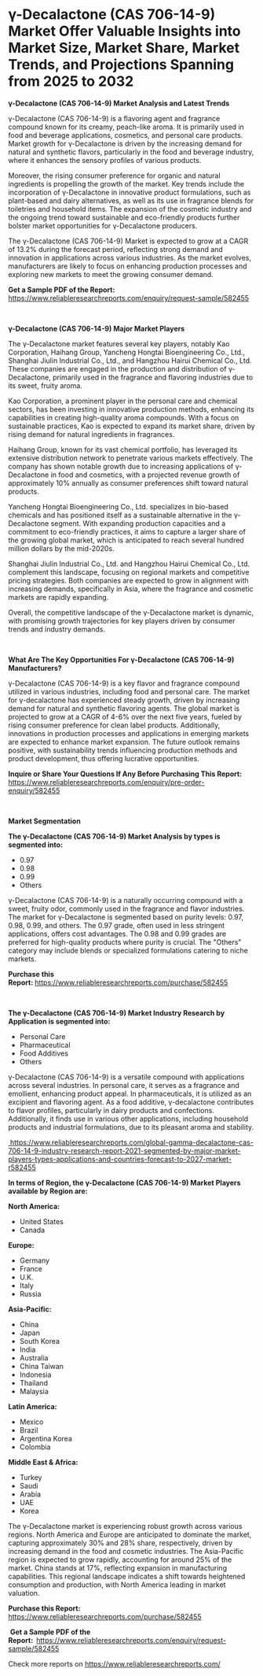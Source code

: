 <p><h1>γ-Decalactone (CAS 706-14-9) Market Offer Valuable Insights into Market Size, Market Share, Market Trends, and Projections Spanning from 2025 to 2032</h1></p><p><strong>γ-Decalactone (CAS 706-14-9) Market Analysis and Latest Trends</strong></p>
<p><p>γ-Decalactone (CAS 706-14-9) is a flavoring agent and fragrance compound known for its creamy, peach-like aroma. It is primarily used in food and beverage applications, cosmetics, and personal care products. Market growth for γ-Decalactone is driven by the increasing demand for natural and synthetic flavors, particularly in the food and beverage industry, where it enhances the sensory profiles of various products. </p><p>Moreover, the rising consumer preference for organic and natural ingredients is propelling the growth of the market. Key trends include the incorporation of γ-Decalactone in innovative product formulations, such as plant-based and dairy alternatives, as well as its use in fragrance blends for toiletries and household items. The expansion of the cosmetic industry and the ongoing trend toward sustainable and eco-friendly products further bolster market opportunities for γ-Decalactone producers. </p><p>The γ-Decalactone (CAS 706-14-9) Market is expected to grow at a CAGR of 13.2% during the forecast period, reflecting strong demand and innovation in applications across various industries. As the market evolves, manufacturers are likely to focus on enhancing production processes and exploring new markets to meet the growing consumer demand.</p></p>
<p><strong>Get a Sample PDF of the Report:&nbsp;</strong> <a href="https://www.reliableresearchreports.com/enquiry/request-sample/582455?utm_campaign=3028&utm_medium=2&utm_source=Github&utm_content=ia&utm_term=23032025&utm_id=g-decalactone-cas-706-14-9">https://www.reliableresearchreports.com/enquiry/request-sample/582455</a></p>
<p>&nbsp;</p>
<p><strong>γ-Decalactone (CAS 706-14-9) Major Market Players</strong></p>
<p><p>The γ-Decalactone market features several key players, notably Kao Corporation, Haihang Group, Yancheng Hongtai Bioengineering Co., Ltd., Shanghai Jiulin Industrial Co., Ltd., and Hangzhou Hairui Chemical Co., Ltd. These companies are engaged in the production and distribution of γ-Decalactone, primarily used in the fragrance and flavoring industries due to its sweet, fruity aroma.</p><p>Kao Corporation, a prominent player in the personal care and chemical sectors, has been investing in innovative production methods, enhancing its capabilities in creating high-quality aroma compounds. With a focus on sustainable practices, Kao is expected to expand its market share, driven by rising demand for natural ingredients in fragrances.</p><p>Haihang Group, known for its vast chemical portfolio, has leveraged its extensive distribution network to penetrate various markets effectively. The company has shown notable growth due to increasing applications of γ-Decalactone in food and cosmetics, with a projected revenue growth of approximately 10% annually as consumer preferences shift toward natural products.</p><p>Yancheng Hongtai Bioengineering Co., Ltd. specializes in bio-based chemicals and has positioned itself as a sustainable alternative in the γ-Decalactone segment. With expanding production capacities and a commitment to eco-friendly practices, it aims to capture a larger share of the growing global market, which is anticipated to reach several hundred million dollars by the mid-2020s.</p><p>Shanghai Jiulin Industrial Co., Ltd. and Hangzhou Hairui Chemical Co., Ltd. complement this landscape, focusing on regional markets and competitive pricing strategies. Both companies are expected to grow in alignment with increasing demands, specifically in Asia, where the fragrance and cosmetic markets are rapidly expanding.</p><p>Overall, the competitive landscape of the γ-Decalactone market is dynamic, with promising growth trajectories for key players driven by consumer trends and industry demands.</p></p>
<p>&nbsp;</p>
<p><strong>What Are The Key Opportunities For γ-Decalactone (CAS 706-14-9) Manufacturers?</strong></p>
<p><p>γ-Decalactone (CAS 706-14-9) is a key flavor and fragrance compound utilized in various industries, including food and personal care. The market for γ-decalactone has experienced steady growth, driven by increasing demand for natural and synthetic flavoring agents. The global market is projected to grow at a CAGR of 4-6% over the next five years, fueled by rising consumer preference for clean label products. Additionally, innovations in production processes and applications in emerging markets are expected to enhance market expansion. The future outlook remains positive, with sustainability trends influencing production methods and product development, thus offering lucrative opportunities.</p></p>
<p><strong>Inquire or Share Your Questions If Any Before Purchasing This Report:</strong> <a href="https://www.reliableresearchreports.com/enquiry/pre-order-enquiry/582455?utm_campaign=3028&utm_medium=2&utm_source=Github&utm_content=ia&utm_term=23032025&utm_id=g-decalactone-cas-706-14-9">https://www.reliableresearchreports.com/enquiry/pre-order-enquiry/582455</a></p>
<p>&nbsp;</p>
<p><strong>Market Segmentation</strong></p>
<p><strong>The γ-Decalactone (CAS 706-14-9) Market Analysis by types is segmented into:</strong></p>
<p><ul><li>0.97</li><li>0.98</li><li>0.99</li><li>Others</li></ul></p>
<p><p>γ-Decalactone (CAS 706-14-9) is a naturally occurring compound with a sweet, fruity odor, commonly used in the fragrance and flavor industries. The market for γ-Decalactone is segmented based on purity levels: 0.97, 0.98, 0.99, and others. The 0.97 grade, often used in less stringent applications, offers cost advantages. The 0.98 and 0.99 grades are preferred for high-quality products where purity is crucial. The "Others" category may include blends or specialized formulations catering to niche markets.</p></p>
<p><strong>Purchase this Report:&nbsp;</strong><a href="https://www.reliableresearchreports.com/purchase/582455?utm_campaign=3028&utm_medium=2&utm_source=Github&utm_content=ia&utm_term=23032025&utm_id=g-decalactone-cas-706-14-9">https://www.reliableresearchreports.com/purchase/582455</a></p>
<p>&nbsp;</p>
<p><strong>The γ-Decalactone (CAS 706-14-9) Market Industry Research by Application is segmented into:</strong></p>
<p><ul><li>Personal Care</li><li>Pharmaceutical</li><li>Food Additives</li><li>Others</li></ul></p>
<p><p>γ-Decalactone (CAS 706-14-9) is a versatile compound with applications across several industries. In personal care, it serves as a fragrance and emollient, enhancing product appeal. In pharmaceuticals, it is utilized as an excipient and flavoring agent. As a food additive, γ-decalactone contributes to flavor profiles, particularly in dairy products and confections. Additionally, it finds use in various other applications, including household products and industrial formulations, due to its pleasant aroma and stability.</p></p>
<p><a href="https://www.reliableresearchreports.com/global-gamma-decalactone-cas-706-14-9-industry-research-report-2021-segmented-by-major-market-players-types-applications-and-countries-forecast-to-2027-market-r582455?utm_campaign=3028&utm_medium=2&utm_source=Github&utm_content=ia&utm_term=23032025&utm_id=g-decalactone-cas-706-14-9">&nbsp;https://www.reliableresearchreports.com/global-gamma-decalactone-cas-706-14-9-industry-research-report-2021-segmented-by-major-market-players-types-applications-and-countries-forecast-to-2027-market-r582455</a></p>
<p><strong>In terms of Region, the γ-Decalactone (CAS 706-14-9) Market Players available by Region are:</strong></p>
<p>
    <p> <strong> North America: </strong>
        <ul>
            <li>United States</li>
            <li>Canada</li>
        </ul>
        </p> 
    <p> <strong> Europe: </strong>
        <ul>
            <li>Germany</li>
            <li>France</li>
            <li>U.K.</li>
            <li>Italy</li>
            <li>Russia</li>
        </ul>
        </p> 
    <p> <strong> Asia-Pacific: </strong>
        <ul>
            <li>China</li>
            <li>Japan</li>
            <li>South Korea</li>
            <li>India</li>
            <li>Australia</li>
            <li>China Taiwan</li>
            <li>Indonesia</li>
            <li>Thailand</li>
            <li>Malaysia</li>
        </ul>
        </p> 
    <p> <strong> Latin America: </strong>
        <ul>
            <li>Mexico</li>
            <li>Brazil</li>
            <li>Argentina Korea</li>
            <li>Colombia</li>
        </ul>
        </p> 
    <p> <strong> Middle East & Africa: </strong>
        <ul>
            <li>Turkey</li>
            <li>Saudi</li>
            <li>Arabia</li>
            <li>UAE</li>
            <li>Korea</li>
        </ul>
    </p>
    </p>
<p><p>The γ-Decalactone market is experiencing robust growth across various regions. North America and Europe are anticipated to dominate the market, capturing approximately 30% and 28% share, respectively, driven by increasing demand in the food and cosmetic industries. The Asia-Pacific region is expected to grow rapidly, accounting for around 25% of the market. China stands at 17%, reflecting expansion in manufacturing capabilities. This regional landscape indicates a shift towards heightened consumption and production, with North America leading in market valuation.</p></p>
<p><strong>Purchase this Report: </strong><a href="https://www.reliableresearchreports.com/purchase/582455?utm_campaign=3028&utm_medium=2&utm_source=Github&utm_content=ia&utm_term=23032025&utm_id=g-decalactone-cas-706-14-9">https://www.reliableresearchreports.com/purchase/582455</a></p>
<p>&nbsp;<strong>Get a Sample PDF of the Report:&nbsp;&nbsp;</strong><a href="https://www.reliableresearchreports.com/enquiry/request-sample/582455?utm_campaign=3028&utm_medium=2&utm_source=Github&utm_content=ia&utm_term=23032025&utm_id=g-decalactone-cas-706-14-9">https://www.reliableresearchreports.com/enquiry/request-sample/582455</a></p>
<p><strong></strong></p>
<p>Check more reports on <a href="https://www.reliableresearchreports.com/?utm_campaign=3028&utm_medium=2&utm_source=Github&utm_content=ia&utm_term=23032025&utm_id=g-decalactone-cas-706-14-9">https://www.reliableresearchreports.com/</a></p>